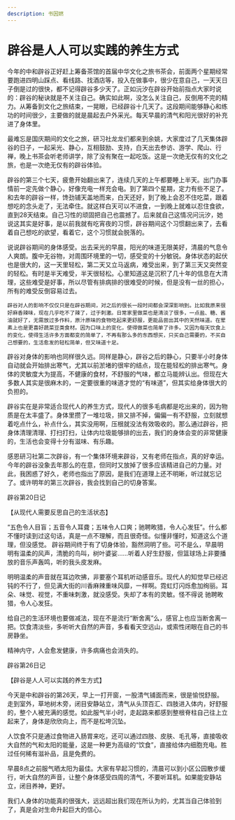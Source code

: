 ```yaml
---
description: 书因㜣
---
```


# 辟谷是人人可以实践的养生方式

今年的中和辟谷正好赶上筹备茶馆的首届中华文化之旅书茶会，前面两个星期经常要跑进四明山踩点、看线路、找酒店等，投入在做事中，很少在意自己，一天天日子倒是过的很快，都不记得辟谷多少天了。正如沅汐在辟谷开始前指点大家时说的：辟谷的秘诀就是不关注自己。确实如此啊，没怎么关注自己，反倒用不完的精力。从筹备到文化之旅结束，一晃眼，已经辟谷十几天了。这段期间能够静心和练功的时间很少，主要做的就是晨起去户外采光。每天早晨的清气和阳光很好的补充进了身体里。

最难忘是国庆期间的文化之旅，研习社龙龙们都来到余姚，大家度过了几天集体辟谷的日子，一起采光、静心，互相鼓励、支持，白天出去参访、游学、爬山、行禅，晚上书茶会听老师讲学，除了没有聚在一起吃饭。这是一次绝无仅有的文化之旅，也是一次绝无仅有的辟谷体验。

辟谷的第三个七天，疲惫开始翻出来了，连续几天的上午都要睡上半天。出门办事情前一定先做个静心，好像充电一样充会电。到了第四个星期，定力有些不足了。和去年的辟谷一样，馋劲铺天盖地而来，白天还好，到了晚上会忍不住吃菜，跟着想吃的念头走了，无法牵住。就这样白天可以不进食，一到晚上就难以忍住食欲，直到28天结束。自己习性的顽固把自己也震撼了。后来就自己这情况问沅汐，她说这其实是好事，是以前我就有吃宵夜的习惯，辟谷期间这个习惯翻出来了，去看着自己想吃的欲望，看着它，这个习惯就会脱落的。

说说辟谷期间的身体感受。出去采光的早晨，阳光的味道无限美好，清晨的气息令人爽朗。腹中无谷物，对周围环境里的一切，感受变的十分敏锐。身体状态的起伏也是很大的，这一天里轻松，第二天又立马返病，难受出来，到了第三天又突然变的轻松。有时是半天难受，半天很轻松。心里知道这是沉积了几十年的信息在大清理，这些难受是好事，所以尽管有排病排的很难受的时候，但是没有一丝的担心，所有的难受反倒容易过去。

    辟谷对人的影响不仅仅只是在辟谷期间，对之后的很长一段时间都会深深影响到。比如我原来很好麻香辣味，现在几乎吃不了辣了，过于刺激。日常家里做菜也是清淡了很多，一点盐、糖、酱油就好了，无需放过多作料，原汁原味的食物吃起来更舒服，更能品尝出其中的天然味道。在荤素上也是更喜好蔬菜豆类食材。因为口味上的变化，使得做菜也简单了许多。又因为每天饮食上的变化，使得生活许多方面都变的简单了，不再有那么多的东西想买，只买自己需要的，不买自己想要的，生活愈发的轻松简单，但又味道十足。

辟谷对身体的影响也同样很久远。同样是静心，辟谷之后的静心，只要半小时身体自动就会开始排出寒气，尤其以前淤堵的很牢的结点，现在能轻松的排出寒气。身体的灵敏度大为提高，不健康的食材，不舒服的气味，都立马能辨认出。但现在大多数人其实是很麻木的，一定要很重的味道才觉的“有味道”，但其实给身体很大的负担的。

辟谷实在是非常适合现代人的养生方式，现代人的很多毛病都是吃出来的，因为物质是在太丰盛了。身体里攒了一堆垃圾，排又排不掉，偏偏一有不舒服，立刻就想着吃点什么，补点什么，其实没用啊，压根就没法有效吸收的。那么通过辟谷，把身体清理清理、打扫打扫，让体内垃圾能够排的出去，我们的身体会变的非常健康的，生活也会变得十分有滋味、有乐趣。

感恩研习社第二次辟谷，有一个集体环境来辟谷，又有老师在指点，真的好幸运。今年的辟谷没象去年那么的在意，但同时又放掉了很多应该精进自己的力量。对此，我困惑了好久，老师也指出了原因，是我们在道理上还不明晰，听过就忘记了。或许明年的第三次辟谷，我会找到自己的切身答案。

辟谷第20日记

【从现代人需要反思自己的生活状态】

“五色令人目盲；五音令人耳聋；五味令人口爽；驰聘畋猎，令人心发狂”。什么都不懂时读到过这句话，真是一点不理解，而且很奇怪。似懂非懂时，知道这么个道理，但没感觉。  辟谷期间终于有了切身体验，豁然洞明了些。可不是么，早晨明明有温柔的风声，清脆的鸟叫，树叶婆娑……听着人好生舒服，但篮球场上非要播放的音乐声轰鸣，听的我头皮发麻。

明明温柔的声音就在耳边吹拂，非要塞个耳机听动感音乐。现代人的知觉早已经迟钝的不行了，但见满大街的川香麻辣重味风靡，一样啊。霓虹灯闪烁愈加绚丽。耳朵、味觉、视觉，不重味刺激，就没感受。失却了本有的灵敏。怪不得说 驰聘畋猎，令人心发狂。

给自己的生活环境也要做减法，现在不是流行“断舍离”么，感官上也应当断舍离一把。饮食清淡些，多听听大自然的声音，多看看天空远山，或索性闭眼在自己的书房静坐。

精神内守，人会愈发健康，许多病痛也会消失的。

辟谷第26日记

【辟谷是人人可以实践的养生方式】

今天是中和辟谷的第26天，早上一打开窗，一股清气铺面而来，很是愉悦舒服。走到室外，草地树木旁，闭目安静站立，清气从头顶百汇、四肢进入体内，好舒服的，整个人被充满的感觉。如此服气半小时，走起路来都感到整根脊柱自己往上立起来了，身体是欣欣向上，而不是松垮沉坠。

人饮食不只是通过食物进入肠胃来吃，还可以通过四肢、皮肤、毛孔等，直接吸收大自然的气和太阳的能量，这是一种更为高级的“饮食”，直接给体内细胞充电。胜过任何稀有滋补品，且是免费的。

早晨8点之前服气晒太阳为最佳。大家有早起习惯的，清晨可以到小区公园散步缓行，听大自然的声音，让整个身体感受四周的清气，不要听耳机。如果能安静站立，闭目养神，更好。

我们人身体的功能真的很强大，远远超出我们现在所认为的，尤其当自己体验到了，真是会对生命升起巨大的信心。

